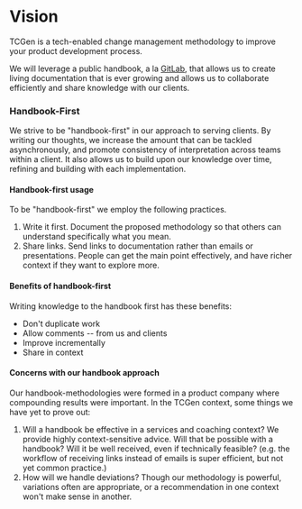# Vision

TCGen is a tech-enabled change management methodology to improve your product development process.

We will leverage a public handbook, a la [GitLab](https://handbook.gitlab.com), that allows us to create living documentation that is ever growing and allows us to collaborate efficiently and share knowledge with our clients.

### Handbook-First

We strive to be "handbook-first" in our approach to serving clients. By writing our thoughts, we increase the amount that can be tackled asynchronously, and promote consistency of interpretation across teams within a client. It also allows us to build upon our knowledge over time, refining and building with each implementation.

#### Handbook-first usage

To be "handbook-first" we employ the following practices.

1. Write it first. Document the proposed methodology so that others can understand specifically what you mean.&#x20;
2. Share links. Send links to documentation rather than emails or presentations. People can get the main point effectively, and have richer context if they want to explore more.

#### Benefits of handbook-first

Writing knowledge to the handbook first has these benefits:

* Don't duplicate work
* Allow comments -- from us and clients
* Improve incrementally
* Share in context

#### Concerns with our handbook approach

Our handbook-methodologies were formed in a product company where compounding results were important. In the TCGen context, some things we have yet to prove out:

1. Will a handbook be effective in a services and coaching context? We provide highly context-sensitive advice. Will that be possible with a handbook? Will it be well received, even if technically feasible? (e.g. the workflow of receiving links instead of emails is super efficient, but not yet common practice.)
2. How will we handle deviations? Though our methodology is powerful, variations often are appropriate, or a recommendation in one context won't make sense in another.

